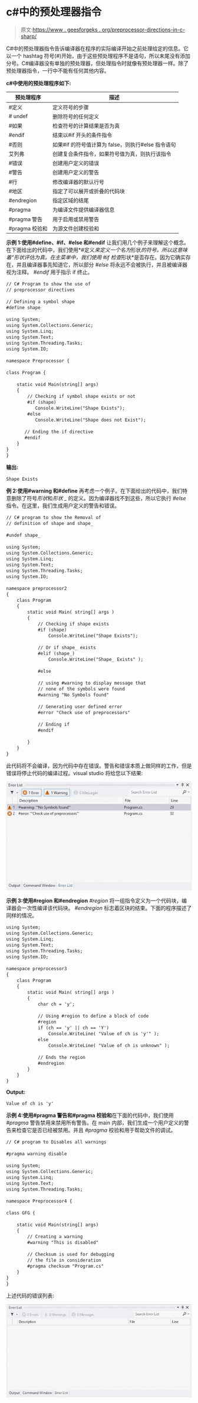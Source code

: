 # c#中的预处理器指令

> 原文:[https://www . geesforgeks . org/preprocessor-directions-in-c-sharp/](https://www.geeksforgeeks.org/preprocessor-directives-in-c-sharp/)

C#中的预处理器指令告诉编译器在程序的实际编译开始之前处理给定的信息。它以一个 hashtag 符号(#)开始，由于这些预处理程序不是语句，所以末尾没有添加分号。C#编译器没有单独的预处理器，但处理指令时就像有预处理器一样。除了预处理器指令，一行中不能有任何其他内容。

**c#中使用的预处理程序如下:**

| 预处理程序 | 描述 |
| --- | --- |
| #定义 | 定义符号的步骤 |
| # undef | 删除符号的任何定义 |
| #如果 | 检查符号的计算结果是否为真 |
| #endif | 结束以#if 开头的条件指令 |
| #否则 | 如果#if 的符号值计算为 false，则执行#else 指令语句 |
| 艾列弗 | 创建复合条件指令，如果符号值为真，则执行该指令 |
| #错误 | 创建用户定义的错误 |
| #警告 | 创建用户定义的警告 |
| #行 | 修改编译器的默认行号 |
| #地区 | 指定了可以展开或折叠的代码块 |
| #endregion | 指定区域的结尾 |
| #pragma | 为编译文件提供编译器信息 |
| #pragma 警告 | 用于启用或禁用警告 |
| #pragma 校验和 | 为源文件创建校验和 |

**示例 1:使用#define、#if、#else 和#endif** 让我们用几个例子来理解这个概念。在下面给出的代码中，我们使用*#定义*来定义一个名为*形状*的符号。所以这意味着“*形状*评估为真。在主菜单中，我们使用 *#if* 检查*形状*是否存在。因为它确实存在，并且编译器事先知道它，所以部分 *#else* 将永远不会被执行，并且被编译器视为注释。 *#endif* 用于指示 if 终止。

```
// C# Program to show the use of
// preprocessor directives

// Defining a symbol shape
#define shape

using System;
using System.Collections.Generic;
using System.Linq;
using System.Text;
using System.Threading.Tasks;
using System.IO;

namespace Preprocessor {

class Program {

    static void Main(string[] args)
    {
        // Checking if symbol shape exists or not
        #if (shape)
           Console.WriteLine("Shape Exists");
        #else
           Console.WriteLine("Shape does not Exist");

       // Ending the if directive
       #endif
    }
}
}
```

**输出:**

```
Shape Exists
```

**例 2:使用#warning 和#define** 再考虑一个例子。在下面给出的代码中，我们特意删除了符号*形状*和*形状 _* 的定义。因为编译器找不到这些，所以它执行 *#else* 指令。在这里，我们生成用户定义的警告和错误。

```
// C# program to show the Removal of
// definition of shape and shape_

#undef shape_

using System;
using System.Collections.Generic;
using System.Linq;
using System.Text;
using System.Threading.Tasks;
using System.IO;

namespace preprocessor2
{
    class Program
    {
        static void Main( string[] args )
        {
            // Checking if shape exists
            #if (shape)
                Console.WriteLine("Shape Exists");

            // Or if shape_ exists
            #elif (shape_)
                Console.WriteLine("Shape_ Exists" );

            #else

            // using #warning to display message that
            // none of the symbols were found
            #warning "No Symbols found"

            // Generating user defined error
            #error "Check use of preprocessors"

            // Ending if
            #endif

        }
    }
}
```

此代码将不会编译，因为代码中存在错误。警告和错误本质上做同样的工作，但是错误将停止代码的编译过程。visual studio 将给您以下结果:

![](img/14e0d2e5dd75d221de1e70ca8cb1c8ea.png)

**示例 3:使用#region 和#endregion** *#region* 将一组指令定义为一个代码块，编译器会一次性编译该代码块。 *#endregion* 标志着区块的结束。下面的程序描述了同样的情况。

```
using System;
using System.Collections.Generic;
using System.Linq;
using System.Text;
using System.Threading.Tasks;
using System.IO;

namespace preprocessor3
{
    class Program
    {
        static void Main( string[] args )
        {
            char ch = 'y';

            // Using #region to define a block of code
            #region
            if (ch == 'y' || ch == 'Y')
                Console.WriteLine( "Value of ch is 'y'" );
            else
                Console.WriteLine( "Value of ch is unknown" );

            // Ends the region
            #endregion
        }
    }
}
```

**Output:**

```
Value of ch is 'y'

```

**示例 4:使用#pragma 警告和#pragma 校验和**在下面的代码中，我们使用 *#pragma* 警告禁用来禁用所有警告。在 main 内部，我们生成一个用户定义的警告来检查它是否已经被禁用。并且 *#pragma* 校验和用于帮助文件的调试。

```
// C# program to Disables all warnings

#pragma warning disable

using System;
using System.Collections.Generic;
using System.Linq;
using System.Text;
using System.Threading.Tasks;

namespace Preprocessor4 {

class GFG {

    static void Main(string[] args)
    {
        // Creating a warning
        #warning "This is disabled"

        // Checksum is used for debugging 
        // the file in consideration
        #pragma checksum "Program.cs"
    }
}
}
```

上述代码的错误列表:

![](img/e723bf7a3b083b030fa4c6e4b34b2244.png)